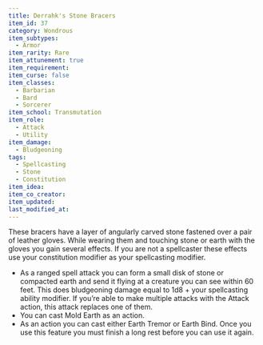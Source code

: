 ```yaml
---
title: Derrahk's Stone Bracers
item_id: 37
category: Wondrous
item_subtypes:
  - Armor
item_rarity: Rare
item_attunement: true
item_requirement:
item_curse: false
item_classes:
  - Barbarian
  - Bard
  - Sorcerer
item_school: Transmutation
item_role:
  - Attack
  - Utility
item_damage:
  - Bludgeoning
tags:
  - Spellcasting
  - Stone
  - Constitution
item_idea:
item_co_creator:
item_updated:
last_modified_at:
---
```


These bracers have a layer of angularly carved stone fastened over a pair of leather gloves. While wearing them and touching stone or earth with the gloves you gain several effects. If you are not a spellcaster these effects use your constitution modifier as your spellcasting modifier.

- As a ranged spell attack you can form a small disk of stone or compacted earth and send it flying at a creature you can see within 60 feet. This does bludgeoning damage equal to 1d8 + your spellcasting ability modifier. If you’re able to make multiple attacks with the Attack action, this attack replaces one of them.
- You can cast <magic-spell>Mold Earth</magic-spell> as an action.
- As an action you can cast either <magic-spell>Earth Tremor</magic-spell> or <magic-spell>Earth Bind</magic-spell>. Once you use this feature you must finish a long rest before you can use it again.

